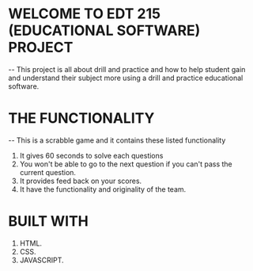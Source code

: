 # WELCOME TO EDT 215 (EDUCATIONAL SOFTWARE) PROJECT 
-- This project is all about drill and practice and how to help student gain and understand their subject more using a drill and practice educational software. 


# THE FUNCTIONALITY
-- This is a scrabble game and it contains these listed functionality 
1. It gives 60 seconds to solve each questions
2. You won't be able to go to the next question if you can't pass the current question.
3. It provides feed back on your scores.
4. It have the functionality and originality of the team.

# BUILT WITH 
1. HTML.
2. CSS.
3. JAVASCRIPT.
